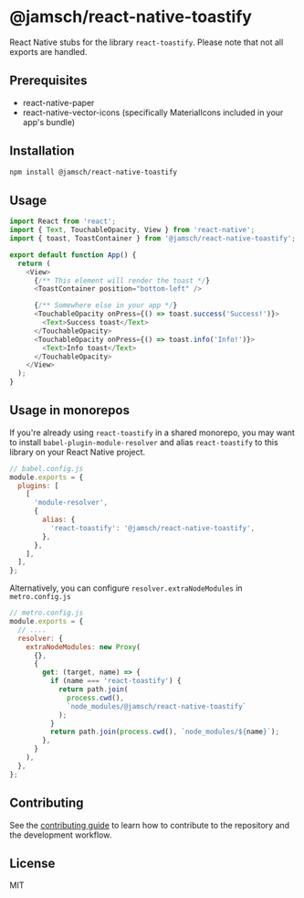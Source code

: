 # @jamsch/react-native-toastify

React Native stubs for the library `react-toastify`. Please note that not all exports are handled.

## Prerequisites

- react-native-paper
- react-native-vector-icons (specifically MaterialIcons included in your app's bundle)

## Installation

```sh
npm install @jamsch/react-native-toastify
```

## Usage

```js
import React from 'react';
import { Text, TouchableOpacity, View } from 'react-native';
import { toast, ToastContainer } from '@jamsch/react-native-toastify';

export default function App() {
  return (
    <View>
      {/** This element will render the toast */}
      <ToastContainer position="bottom-left" />

      {/** Somewhere else in your app */}
      <TouchableOpacity onPress={() => toast.success('Success!')}>
        <Text>Success toast</Text>
      </TouchableOpacity>
      <TouchableOpacity onPress={() => toast.info('Info!')}>
        <Text>Info toast</Text>
      </TouchableOpacity>
    </View>
  );
}
```

## Usage in monorepos

If you're already using `react-toastify` in a shared monorepo, you may want to install `babel-plugin-module-resolver` and alias `react-toastify` to this library on your React Native project.

```js
// babel.config.js
module.exports = {
  plugins: [
    [
      'module-resolver',
      {
        alias: {
          'react-toastify': '@jamsch/react-native-toastify',
        },
      },
    ],
  ],
};
```

Alternatively, you can configure `resolver.extraNodeModules` in `metro.config.js`

```js
// metro.config.js
module.exports = {
  // ....
  resolver: {
    extraNodeModules: new Proxy(
      {},
      {
        get: (target, name) => {
          if (name === 'react-toastify') {
            return path.join(
              process.cwd(),
              `node_modules/@jamsch/react-native-toastify`
            );
          }
          return path.join(process.cwd(), `node_modules/${name}`);
        },
      }
    ),
  },
};
```

## Contributing

See the [contributing guide](CONTRIBUTING.md) to learn how to contribute to the repository and the development workflow.

## License

MIT
